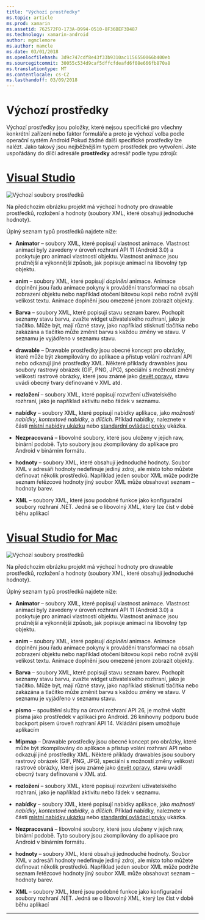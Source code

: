 ```yaml
---
title: "Výchozí prostředky"
ms.topic: article
ms.prod: xamarin
ms.assetid: 762572F0-173A-D994-0510-8F36BEF3D487
ms.technology: xamarin-android
author: mgmclemore
ms.author: mamcle
ms.date: 03/01/2018
ms.openlocfilehash: 3d9c747cdf8e43f33b9310ac1156550066b400eb
ms.sourcegitcommit: 30055c534d9caf5dffcfdeafd6f08e666fb870a8
ms.translationtype: MT
ms.contentlocale: cs-CZ
ms.lasthandoff: 03/09/2018
---
```

# <a name="default-resources"></a>Výchozí prostředky

Výchozí prostředky jsou položky, které nejsou specifické pro všechny konkrétní zařízení nebo faktor formuláře a proto je výchozí volba podle operační systém Android Pokud žádné další specifické prostředky lze nalézt. Jako takový jsou nejběžnějším typem prostředek pro vytvoření. Jste uspořádány do dílčí adresáře **prostředky** adresář podle typu zdrojů:

# <a name="visual-studiotabvswin"></a>[Visual Studio](#tab/vswin)

![Výchozí soubory prostředků](default-resources-images/01-resource-files-vs.png)

Na předchozím obrázku projekt má výchozí hodnoty pro drawable prostředků, rozložení a hodnoty (soubory XML, které obsahují jednoduché hodnoty).

Úplný seznam typů prostředků najdete níže:

-  **Animator** &ndash; soubory XML, které popisují vlastnost animace.
   Vlastnost animací byly zavedeny v úroveň rozhraní API 11 (Android 3.0) a poskytuje pro animaci vlastností objektu. Vlastnost animace jsou pružnější a výkonnější způsob, jak popisuje animací na libovolný typ objektu.

-  **anim** &ndash; soubory XML, které popisují *doplnění* animace. Animace doplnění jsou řadu animace pokyny k provádění transformací na obsah zobrazení objektu nebo například otočení bitovou kopii nebo ročně zvýší velikost textu. Animace doplnění jsou omezené jenom zobrazit objekty.

-  **Barva** &ndash; soubory XML, které popisují stavu seznam barev. Pochopit seznamy stavu barvu, zvažte widget uživatelského rozhraní, jako je tlačítko.
   Může být, mají různé stavy, jako například stisknutí tlačítka nebo zakázána a tlačítko může změnit barvu s každou změny ve stavu. V seznamu je vyjádřeno v seznamu stavu.

-  **drawable** &ndash; Drawable prostředky jsou obecné koncept pro obrázky, které může být zkompilovány do aplikace a přístup volání rozhraní API nebo odkazují jiné prostředky XML.
   Některé příklady drawables jsou soubory rastrový obrázek (GIF, PNG, JPG), speciální s možností změny velikosti rastrové obrázky, které jsou známé jako [devět opravy](https://developer.android.com/guide/topics/graphics/2d-graphics.html#nine-patch), stavu uvádí obecný tvary definované v XML atd.
 
-  **rozložení** &ndash; soubory XML, které popisují rozvržení uživatelského rozhraní, jako je například aktivitu nebo řádek v seznamu.

-  **nabídky** &ndash; soubory XML, které popisují nabídky aplikace, jako *možnosti nabídky*, *kontextové nabídky*, a *dílčích*. Příklad nabídky, naleznete v části [místní nabídky ukázku](https://developer.xamarin.com/samples/monodroid/PopupMenuDemo/) nebo [standardní ovládací prvky](https://developer.xamarin.com/samples/mobile/StandardControls/) ukázka.

-  **Nezpracovaná** &ndash; libovolné soubory, které jsou uloženy v jejich raw, binární podobě. Tyto soubory jsou zkompilovány do aplikace pro Android v binárním formátu.

-  **hodnoty** &ndash; soubory XML, které obsahují jednoduché hodnoty. Soubor XML v adresáři hodnoty nedefinuje jediný zdroj, ale místo toho můžete definovat několik prostředků. Například jeden soubor XML může podržte seznam řetězcové hodnoty jiný soubor XML může obsahovat seznam – hodnoty barev.

-  **XML** &ndash; soubory XML, které jsou podobné funkce jako konfigurační soubory rozhraní .NET. Jedná se o libovolný XML, který lze číst v době běhu aplikací


# <a name="visual-studio-for-mactabvsmac"></a>[Visual Studio for Mac](#tab/vsmac)

![Výchozí soubory prostředků](default-resources-images/01-resource-files-xs.png)

Na předchozím obrázku projekt má výchozí hodnoty pro drawable prostředků, rozložení a hodnoty (soubory XML, které obsahují jednoduché hodnoty).

Úplný seznam typů prostředků najdete níže:

-  **Animator** &ndash; soubory XML, které popisují vlastnost animace.
   Vlastnost animací byly zavedeny v úroveň rozhraní API 11 (Android 3.0) a poskytuje pro animaci vlastností objektu. Vlastnost animace jsou pružnější a výkonnější způsob, jak popisuje animací na libovolný typ objektu.

-  **anim** &ndash; soubory XML, které popisují *doplnění* animace. Animace doplnění jsou řadu animace pokyny k provádění transformací na obsah zobrazení objektu nebo například otočení bitovou kopii nebo ročně zvýší velikost textu. Animace doplnění jsou omezené jenom zobrazit objekty.

-  **Barva** &ndash; soubory XML, které popisují stavu seznam barev. Pochopit seznamy stavu barvu, zvažte widget uživatelského rozhraní, jako je tlačítko.
   Může být, mají různé stavy, jako například stisknutí tlačítka nebo zakázána a tlačítko může změnit barvu s každou změny ve stavu. V seznamu je vyjádřeno v seznamu stavu.

-  **písmo** &ndash; spouštění služby na úrovni rozhraní API 26, je možné vložit písma jako prostředek v aplikaci pro Android. 26 knihovny podporu bude backport písem úroveň rozhraní API 14. Vkládání písem umožňuje aplikacím

-  **Mipmap** &ndash; Drawable prostředky jsou obecné koncept pro obrázky, které může být zkompilovány do aplikace a přístup volání rozhraní API nebo odkazují jiné prostředky XML.
   Některé příklady drawables jsou soubory rastrový obrázek (GIF, PNG, JPG), speciální s možností změny velikosti rastrové obrázky, které jsou známé jako [devět opravy](https://developer.android.com/guide/topics/graphics/2d-graphics.html#nine-patch), stavu uvádí obecný tvary definované v XML atd.

-  **rozložení** &ndash; soubory XML, které popisují rozvržení uživatelského rozhraní, jako je například aktivitu nebo řádek v seznamu.

-  **nabídky** &ndash; soubory XML, které popisují nabídky aplikace, jako *možnosti nabídky*, *kontextové nabídky*, a *dílčích*. Příklad nabídky, naleznete v části [místní nabídky ukázku](https://developer.xamarin.com/samples/monodroid/PopupMenuDemo/) nebo [standardní ovládací prvky](https://developer.xamarin.com/samples/mobile/StandardControls/) ukázka.

-  **Nezpracovaná** &ndash; libovolné soubory, které jsou uloženy v jejich raw, binární podobě. Tyto soubory jsou zkompilovány do aplikace pro Android v binárním formátu.

-  **hodnoty** &ndash; soubory XML, které obsahují jednoduché hodnoty. Soubor XML v adresáři hodnoty nedefinuje jediný zdroj, ale místo toho můžete definovat několik prostředků. Například jeden soubor XML může podržte seznam řetězcové hodnoty jiný soubor XML může obsahovat seznam – hodnoty barev.

-  **XML** &ndash; soubory XML, které jsou podobné funkce jako konfigurační soubory rozhraní .NET. Jedná se o libovolný XML, který lze číst v době běhu aplikací

-----
